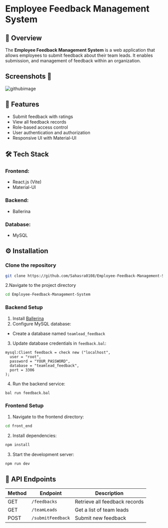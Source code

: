 # Employee Feedback Management System

## 📌 Overview
The **Employee Feedback Management System** is a web application that allows employees to submit feedback about their team leads. It enables submission, and management of feedback within an organization.

##  Screenshots 📸
![githubimage](https://github.com/user-attachments/assets/8e82e5b0-a605-4ffd-a616-c8083668320e)

## 🚀 Features
- Submit feedback with ratings
- View all feedback records
- Role-based access control
- User authentication and authorization
- Responsive UI with Material-UI

## 🛠️ Tech Stack
### Frontend:
- React.js (Vite)
- Material-UI


### Backend:
- Ballerina
### Database:
- MySQL

## ⚙️ Installation
### Clone the repository
```bash
git clone https://github.com/Sahasra0108/Employee-Feedback-Management-System.git
```
2.Navigate to the project directory
```bash
cd Employee-Feedback-Management-System
```

### Backend Setup
1. Install [Ballerina](https://ballerina.io/downloads/)
2. Configure MySQL database:
- Create a database named `teamlead_feedback`
3. Update database credentials in `feedback.bal`:
```ballerina
mysql:Client feedback = check new ("localhost",
  user = "root",
  password = "YOUR_PASSWORD",
  database = "teamlead_feedback",
  port = 3306
);
```
4. Run the backend service:
```bash
bal run feedback.bal
```

### Frontend Setup
1. Navigate to the frontend directory:
```bash
cd front_end
```
2. Install dependencies:
```bash
npm install
```
3. Start the development server:
```bash
npm run dev
```

## 🔗 API Endpoints
| Method | Endpoint        | Description |
|--------|----------------|-------------|
| GET    | `/feedbacks`    | Retrieve all feedback records |
| GET    | `/teamLeads`    | Get a list of team leads |
| POST   | `/submitFeedback` | Submit new feedback |


